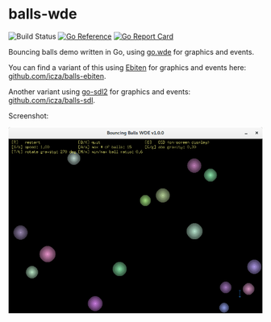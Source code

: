 # balls-wde

![Build Status](https://github.com/icza/balls-wde/actions/workflows/go.yml/badge.svg)
[![Go Reference](https://pkg.go.dev/badge/github.com/icza/balls-wde.svg)](https://pkg.go.dev/github.com/icza/balls-wde)
[![Go Report Card](https://goreportcard.com/badge/github.com/icza/balls-wde)](https://goreportcard.com/report/github.com/icza/balls-wde)

Bouncing balls demo written in Go, using [go.wde](https://github.com/skelterjohn/go.wde) for graphics and events.

You can find a variant of this using [Ebiten](github.com/hajimehoshi/ebiten) for graphics and events here:
[github.com/icza/balls-ebiten](https://github.com/icza/balls-ebiten).

Another variant using [go-sdl2](https://github.com/veandco/go-sdl2) for graphics and events:
[github.com/icza/balls-sdl](https://github.com/icza/balls-sdl).

Screenshot:

![Bouncing Balls WDE v1.0.0 screenshot](screenshots/balls-wde-v1.0.0.png)
